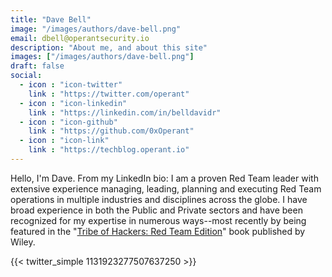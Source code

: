 ```yaml
---
title: "Dave Bell"
image: "/images/authors/dave-bell.png"
email: dbell@operantsecurity.io
description: "About me, and about this site"
images: ["/images/authors/dave-bell.png"]
draft: false
social:
  - icon : "icon-twitter"
    link : "https://twitter.com/operant"
  - icon : "icon-linkedin"
    link : "https://linkedin.com/in/belldavidr"
  - icon : "icon-github"
    link : "https://github.com/0xOperant"
  - icon : "icon-link"
    link : "https://techblog.operant.io"
---
```

Hello, I'm Dave. From my LinkedIn bio: I am a proven Red Team leader with extensive experience managing, leading, planning and executing Red Team operations in multiple industries and disciplines across the globe. I have broad experience in both the Public and Private sectors and have been recognized for my expertise in numerous ways--most recently by being featured in the "[Tribe of Hackers: Red Team Edition](https://techblog.operant.io/toh)" book published by Wiley.

{{< twitter_simple 1131923277507637250 >}}
